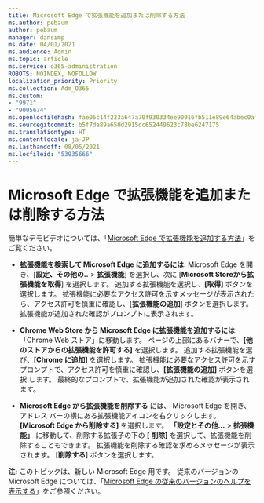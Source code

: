 ```yaml
---
title: Microsoft Edge で拡張機能を追加または削除する方法
ms.author: pebaum
author: pebaum
manager: dansimp
ms.date: 04/01/2021
ms.audience: Admin
ms.topic: article
ms.service: o365-administration
ROBOTS: NOINDEX, NOFOLLOW
localization_priority: Priority
ms.collection: Adm_O365
ms.custom:
- "9971"
- "9005674"
ms.openlocfilehash: fae06c14f223a647a70f930334ee90916fb511e89e64abec0af830289c5f3f1b
ms.sourcegitcommit: b5f7da89a650d2915dc652449623c78be6247175
ms.translationtype: HT
ms.contentlocale: ja-JP
ms.lasthandoff: 08/05/2021
ms.locfileid: "53935666"
---
```

# <a name="how-to-add-or-remove-extensions-in-microsoft-edge"></a>Microsoft Edge で拡張機能を追加または削除する方法

簡単なデモビデオについては、「[Microsoft Edge で拡張機能を追加する方法](https://support.microsoft.com/help/4027935/windows-10-add-or-remove-browser-extensions)」をご覧ください。

- **拡張機能を検索して Microsoft Edge に追加するには:** Microsoft Edge を開き、[**設定、その他の..** > **拡張機能**] を選択し、次に [**Microsoft Storeから拡張機能を取得**]  を選択します。 追加する拡張機能を選択し、**[取得]** ボタンを選択します。 拡張機能に必要なアクセス許可を示すメッセージが表示されたら、アクセス許可を慎重に確認し、[**拡張機能の追加**] ボタンを選択します。 拡張機能が追加された確認がプロンプトに表示されます。

- **Chrome Web Store から Microsoft Edge に拡張機能を追加するには**: 「Chrome Web ストア」に移動します。 ページの上部にあるバナーで、**[他のストアからの拡張機能を許可する]** を選択します。 追加する拡張機能を選び、**[Chrome に追加]** を選択します。 拡張機能に必要なアクセス許可を示すプロンプトで、アクセス許可を慎重に確認し、**[拡張機能の追加]** ボタンを選択 します。 最終的なプロンプトで、拡張機能が追加された確認が表示されます。

- **Microsoft Edge から拡張機能を削除する** には、 Microsoft Edge を開き、アドレス バーの横にある拡張機能アイコンを右クリックします。 **[Microsoft Edge から削除する]** を選択します。 **「設定とその他...** > **拡張機能」** に移動して、削除する拡張子の下の **[ 削除]** を選択して、拡張機能を削除することもできます。 拡張機能を削除する確認を求めるメッセージが表示されます。 [**削除する**] ボタンを選択します。

**注:** このトピックは、新しい Microsoft Edge 用です。 従来のバージョンの Microsoft Edge については、「[Microsoft Edge の従来のバージョンのヘルプを表示する](https://support.microsoft.com/hub/4522743/microsoft-edge-help)」をご参照ください。